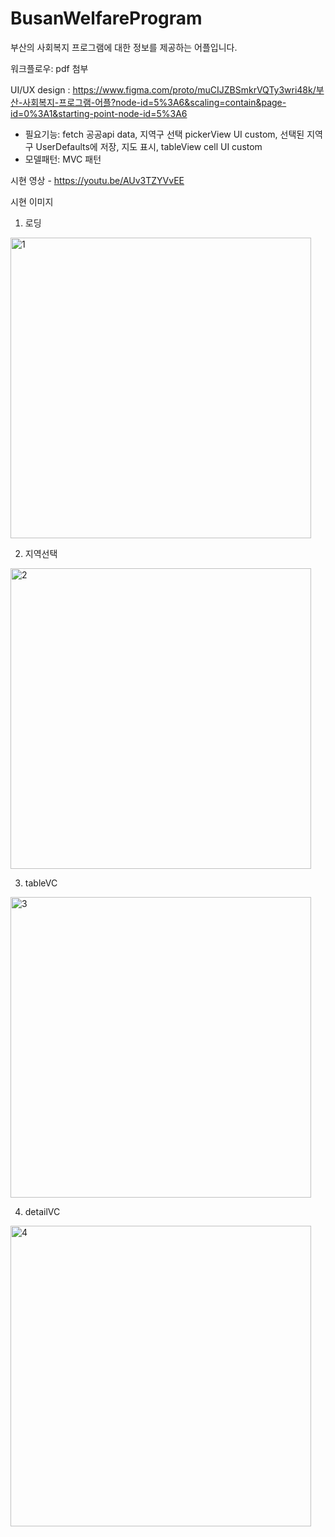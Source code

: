 # BusanWelfareProgram
부산의 사회복지 프로그램에 대한 정보를 제공하는 어플입니다.

워크플로우: pdf 첨부

UI/UX design : https://www.figma.com/proto/muCIJZBSmkrVQTy3wri48k/부산-사회복지-프로그램-어플?node-id=5%3A6&scaling=contain&page-id=0%3A1&starting-point-node-id=5%3A6

- 필요기능: fetch 공공api data, 지역구 선택 pickerView UI custom, 선택된 지역구 UserDefaults에 저장, 지도 표시, tableView cell UI custom
- 모델패턴: MVC 패턴

시현 영상 - https://youtu.be/AUv3TZYVvEE

시현 이미지

1. 로딩
<img width="481" alt="1" src="https://user-images.githubusercontent.com/37135479/135082644-87d49e78-dc8d-4c5a-b897-0ad377c016e5.png">

2. 지역선택
<img width="481" alt="2" src="https://user-images.githubusercontent.com/37135479/135082766-858dda15-fc5e-4a9a-894e-a897cc67192a.png">

3. tableVC
<img width="481" alt="3" src="https://user-images.githubusercontent.com/37135479/135082862-c97ee26d-aa5f-4cdc-97dd-f2ca47f462d6.png">

4. detailVC
<img width="481" alt="4" src="https://user-images.githubusercontent.com/37135479/135082944-50020e8d-f7a5-4916-a3e2-f22f271c25c2.png">
